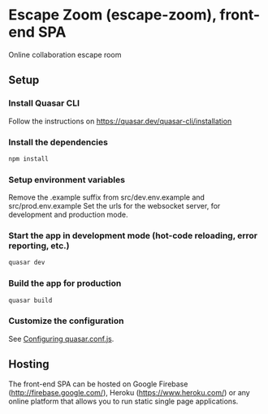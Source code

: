 # Escape Zoom (escape-zoom), front-end SPA

Online collaboration escape room

## Setup

### Install Quasar CLI
Follow the instructions on https://quasar.dev/quasar-cli/installation

### Install the dependencies
```bash
npm install
```

### Setup environment variables
Remove the .example suffix from src/dev.env.example and src/prod.env.example
Set the urls for the websocket server, for development and production mode.

### Start the app in development mode (hot-code reloading, error reporting, etc.)
```bash
quasar dev
```

### Build the app for production
```bash
quasar build
```

### Customize the configuration
See [Configuring quasar.conf.js](https://quasar.dev/quasar-cli/quasar-conf-js).

## Hosting
The front-end SPA can be hosted on Google Firebase (http://firebase.google.com/), Heroku (https://www.heroku.com/) or any online platform that allows you to run static single page applications.